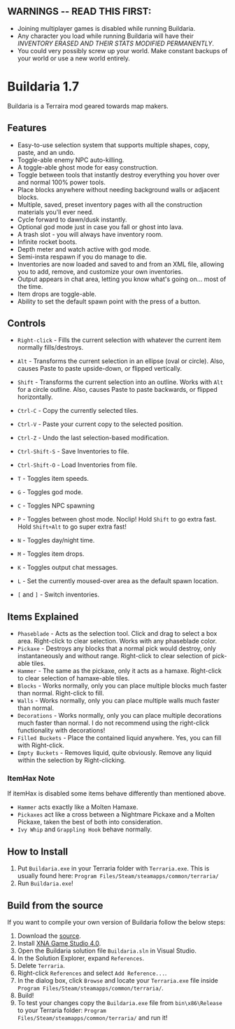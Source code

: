 ## WARNINGS -- READ THIS FIRST:
* Joining multiplayer games is disabled while running Buildaria.
* Any character you load while running Buildaria will have their *INVENTORY ERASED AND THEIR STATS MODIFIED PERMANENTLY*.
* You could very possibly screw up your world. Make constant backups of your world or use a new world entirely.


# Buildaria 1.7

Buildaria is a Terraira mod geared towards map makers.


## Features

* Easy-to-use selection system that supports multiple shapes, copy, paste, and an undo.
* Toggle-able enemy NPC auto-killing. 
* A toggle-able ghost mode for easy construction.
* Toggle between tools that instantly destroy everything you hover over and normal 100% power tools.
* Place blocks anywhere without needing background walls or adjacent blocks. 
* Multiple, saved, preset inventory pages with all the construction materials you'll ever need.  
* Cycle forward to dawn/dusk instantly. 
* Optional god mode just in case you fall or ghost into lava. 
* A trash slot - you will always have inventory room. 
* Infinite rocket boots.
* Depth meter and watch active with god mode.
* Semi-insta respawn if you do manage to die.
* Inventories are now loaded and saved to and from an XML file, allowing you to add, remove, and customize your own inventories. 
* Output appears in chat area, letting you know what's going on... most of the time.
* Item drops are toggle-able.
* Ability to set the default spawn point with the press of a button.


## Controls

* `Right-click` - Fills the current selection with whatever the current item normally fills/destroys.
* `Alt` - Transforms the current selection in an ellipse (oval or circle). Also, causes Paste to paste upside-down, or flipped vertically. 
* `Shift` - Transforms the current selection into an outline. Works with `Alt` for a circle outline. Also, causes Paste to paste backwards, or flipped horizontally. 

* `Ctrl-C` - Copy the currently selected tiles.
* `Ctrl-V` - Paste your current copy to the selected position. 
* `Ctrl-Z` - Undo the last selection-based modification. 

* `Ctrl-Shift-S` - Save Inventories to file.
* `Ctrl-Shift-O` - Load Inventories from file.

* `T` - Toggles item speeds. 
* `G` - Toggles god mode.
* `C` - Toggles NPC spawning
* `P` - Toggles between ghost mode. Noclip! Hold `Shift` to go extra fast. Hold `Shift+Alt` to go super extra fast! 
* `N` - Toggles day/night time. 
* `M` - Toggles item drops.
* `K` - Toggles output chat messages.
* `L` - Set the currently moused-over area as the default spawn location.
* `[` and `]` - Switch inventories.


## Items Explained

* `Phaseblade` - Acts as the selection tool. Click and drag to select a box area. Right-click to clear selection. Works with any phaseblade color.
* `Pickaxe` - Destroys any blocks that a normal pick would destroy, only instantaneously and without range. Right-click to clear selection of pick-able tiles. 
* `Hammer` - The same as the pickaxe, only it acts as a hamaxe. Right-click to clear selection of hamaxe-able tiles. 
* `Blocks` - Works normally, only you can place multiple blocks much faster than normal. Right-click to fill.
* `Walls` - Works normally, only you can place multiple walls much faster than normal.
* `Decorations` - Works normally, only you can place multiple decorations much faster than normal. I do not recommend using the right-click functionality with decorations!
* `Filled Buckets` - Place the contained liquid anywhere. Yes, you can fill with Right-click. 
* `Empty Buckets` - Removes liquid, quite obviously. Remove any liquid within the selection by Right-clicking.
	
### ItemHax Note

If itemHax is disabled some items behave differently than mentioned above.

* `Hammer` acts exactly like a Molten Hamaxe.
* `Pickaxes` act like a cross between a Nightmare Pickaxe and a Molten Pickaxe, taken the best of both into consideration.
* `Ivy Whip` and `Grappling Hook` behave normally.


## How to Install

1. Put `Buildaria.exe` in your Terraria folder with `Terraria.exe`. This is usually found here: `Program Files/Steam/steamapps/common/terraria/`
2. Run `Buildaria.exe`!


## Build from the source

If you want to compile your own version of Buildaria follow the below steps:

1. Download the [source](https://github.com/septor/Buildaria/zipball/master).
2. Install [XNA Game Studio 4.0](http://www.microsoft.com/downloads/en/details.aspx?FamilyID=9ac86eca-206f-4274-97f2-ef6c8b1f478f).
3. Open the Buildaria solution file `Buildaria.sln` in Visual Studio.
4. In the Solution Explorer, expand `References`.
5. Delete `Terraria`.
6. Right-click `References` and select `Add Reference...`.
7. In the dialog box, click `Browse` and locate your `Terraria.exe` file inside `Program Files/Steam/steamapps/common/terraria/`.
8. Build!
9. To test your changes copy the `Buildaria.exe` file from `bin\x86\Release` to your Terraria folder: `Program Files/Steam/steamapps/common/terraria/` and run it!